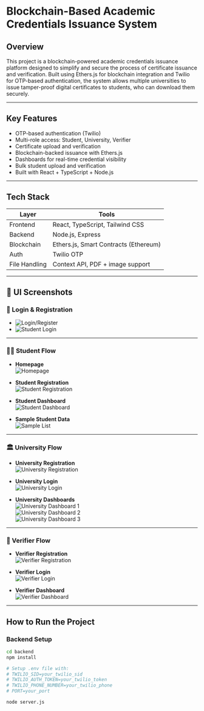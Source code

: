 # Blockchain-Based Academic Credentials Issuance System

## Overview

This project is a blockchain-powered academic credentials issuance platform designed to simplify and secure the process of certificate issuance and verification. Built using Ethers.js for blockchain integration and Twilio for OTP-based authentication, the system allows multiple universities to issue tamper-proof digital certificates to students, who can download them securely.

---

## Key Features

- OTP-based authentication (Twilio)
- Multi-role access: Student, University, Verifier
- Certificate upload and verification
- Blockchain-backed issuance with Ethers.js
- Dashboards for real-time credential visibility
- Bulk student upload and verification
- Built with React + TypeScript + Node.js

---

## Tech Stack

| Layer        | Tools                                |
|--------------|---------------------------------------|
| Frontend     | React, TypeScript, Tailwind CSS       |
| Backend      | Node.js, Express                      |
| Blockchain   | Ethers.js, Smart Contracts (Ethereum) |
| Auth         | Twilio OTP                            |
| File Handling| Context API, PDF + image support      |

---

## 📸 UI Screenshots

### 🔷 Login & Registration  
- ![Login/Register](src/Images/outputs/2-Login-Register-Page.png)  
- ![Student Login](src/Images/outputs/4-Student-Login.png)

---

### 🧑‍🎓 Student Flow  
- **Homepage**  
  ![Homepage](src/Images/outputs/1-Homepage.png)

- **Student Registration**  
  ![Student Registration](src/Images/outputs/3-Student-Registration.png)

- **Student Dashboard**  
  ![Student Dashboard](src/Images/outputs/5-Student-Dashboard.png)

- **Sample Student Data**  
  ![Sample List](src/Images/outputs/12-Sample-Students-List.png)

---

### 🏛️ University Flow  
- **University Registration**  
  ![University Registration](src/Images/outputs/5-University-Registration.png)

- **University Login**  
  ![University Login](src/Images/outputs/6-University-Login.png)

- **University Dashboards**  
  ![University Dashboard 1](src/Images/outputs/7-University-Dashboard-1.png)  
  ![University Dashboard 2](src/Images/outputs/8-University-Dashboard-2.png)  
  ![University Dashboard 3](src/Images/outputs/9-University-Dashboard-3.png)

---

### 🧾 Verifier Flow  
- **Verifier Registration**  
  ![Verifier Registration](src/Images/outputs/9-Verifier-Registration.png)

- **Verifier Login**  
  ![Verifier Login](src/Images/outputs/10-Verifier-Login-Page.png)

- **Verifier Dashboard**  
  ![Verifier Dashboard](src/Images/outputs/11-Verifier-Dashboard.png)

---

## How to Run the Project

### Backend Setup

```bash
cd backend
npm install

# Setup .env file with:
# TWILIO_SID=your_twilio_sid
# TWILIO_AUTH_TOKEN=your_twilio_token
# TWILIO_PHONE_NUMBER=your_twilio_phone
# PORT=your_port

node server.js
